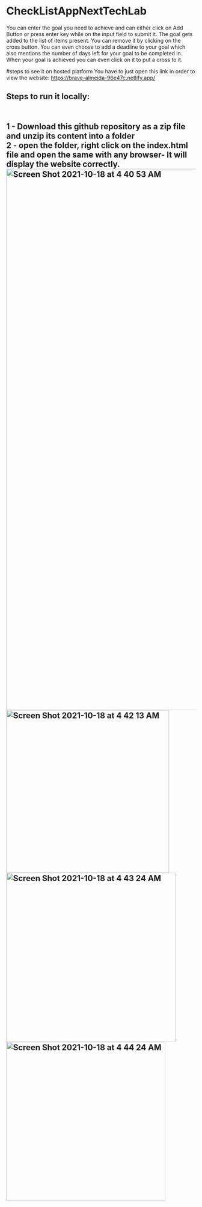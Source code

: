 # CheckListAppNextTechLab



You can enter the goal you need to achieve and can either click on Add Button or press enter key while on the input field to submit it. The goal gets added to the list of items present. You can remove it by clicking on the cross button. You can even choose to add a deadline to your goal which also mentions the number of days left for your goal to be completed in. When your goal is achieved you can even click on it to put a cross to it.

#steps to see it on hosted platform
You have to just open this link in order to view the website: https://brave-almeida-96e47c.netlify.app/

<h2>Steps to run it locally:<h2/><br/>
1 - Download this github repository as a zip file and unzip its content into a folder <br/>
2 - open the folder, right click on the index.html file and open the same with any browser- It will display the website correctly.

<img width="1440" alt="Screen Shot 2021-10-18 at 4 40 53 AM" src="https://user-images.githubusercontent.com/72745185/137648363-15849b4f-6a8e-4177-aa58-539f14f579f7.png">

<img width="433" alt="Screen Shot 2021-10-18 at 4 42 13 AM" src="https://user-images.githubusercontent.com/72745185/137648433-5081ba76-a843-4894-953d-9772c48fae9f.png">

<img width="450" alt="Screen Shot 2021-10-18 at 4 43 24 AM" src="https://user-images.githubusercontent.com/72745185/137648458-4326d98d-f64e-4b3a-a514-aec960223c44.png">

<img width="423" alt="Screen Shot 2021-10-18 at 4 44 24 AM" src="https://user-images.githubusercontent.com/72745185/137648485-b9ff147a-b09e-4ee8-a926-df92a10fd6e3.png">
